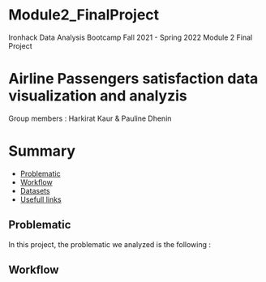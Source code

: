 # Module2_FinalProject
Ironhack Data Analysis Bootcamp Fall 2021 - Spring 2022 Module 2 Final Project
# Airline Passengers satisfaction data visualization and analyzis
Group members : Harkirat Kaur & Pauline Dhenin
# Summary 
 - [Problematic](#Problematic)
 - [Workflow](#Worflow)
 - [Datasets](#Datasets)
 - [Usefull links](#Usefull_links)

## Problematic 
In this project, the problematic we analyzed is the following : 

## Workflow 

